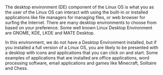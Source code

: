 The desktop environment (DE) component of the Linux OS is what you as the user of the Linux OS can interact with using the built-in or installed applications like file managers for managing files, or web browser for surfing the Internet. There are many desktop environments to choose from based on your preference. Some well known Linux Desktop Environment are GNOME, KDE, LKDE and MATE Desktop.  

In this environment, we do not have a Desktop Environment installed, but if you installed a full version of a Linux OS, you are likely to be presented with a desktop with icons and applications that you can click on and start. Some examples of applications that are installed are office applications, word processing software, email applications and games like Minecraft, Solitaire and Chess.  
